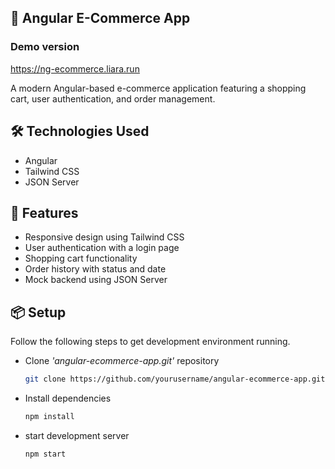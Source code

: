 ## 🛒 Angular E-Commerce App

### Demo version
https://ng-ecommerce.liara.run

A modern Angular-based e-commerce application featuring a shopping cart, user authentication, and order management.

## 🛠️ Technologies Used

- Angular​
- Tailwind CSS​
- JSON Server​

## 🚀 Features

- Responsive design using Tailwind CSS​
- User authentication with a login page​
- Shopping cart functionality​
- Order history with status and date​
- Mock backend using JSON Server


## 📦 Setup

Follow the following steps to get development environment running.

- Clone _'angular-ecommerce-app.git'_ repository

  ```bash
  git clone https://github.com/yourusername/angular-ecommerce-app.git
  ```

- Install dependencies

  ```bash
  npm install
  ```

- start development server

  ```bash
  npm start
  ```
